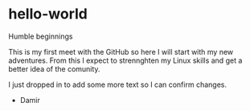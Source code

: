 # hello-world
Humble beginnings

This is my first meet with the GitHub so here I will start with my new adventures.
From this I expect to strennghten my Linux skills and get a better idea of the comunity.

I just dropped in to add some more text so I can confirm changes.

 - Damir

